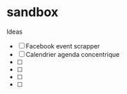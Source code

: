 # sandbox

Ideas

- [ ] Facebook event scrapper
- [ ] Calendrier agenda concentrique
- [ ] 
- [ ] 
- [ ] 
- [ ] 
